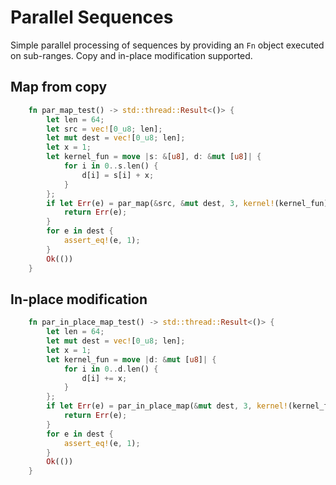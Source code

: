 # Parallel Sequences

Simple parallel processing of sequences by providing an `Fn` object executed on sub-ranges.
Copy and in-place modification supported.

## Map from copy
```rust
    fn par_map_test() -> std::thread::Result<()> {
        let len = 64;
        let src = vec![0_u8; len];
        let mut dest = vec![0_u8; len];
        let x = 1;
        let kernel_fun = move |s: &[u8], d: &mut [u8]| {
            for i in 0..s.len() {
                d[i] = s[i] + x;
            }
        };
        if let Err(e) = par_map(&src, &mut dest, 3, kernel!(kernel_fun)) {
            return Err(e);
        }
        for e in dest {
            assert_eq!(e, 1);
        }
        Ok(())
    }
```


## In-place modification
```rust
    fn par_in_place_map_test() -> std::thread::Result<()> {
        let len = 64;
        let mut dest = vec![0_u8; len];
        let x = 1;
        let kernel_fun = move |d: &mut [u8]| {
            for i in 0..d.len() {
                d[i] += x;
            }
        };
        if let Err(e) = par_in_place_map(&mut dest, 3, kernel!(kernel_fun)) {
            return Err(e);
        }
        for e in dest {
            assert_eq!(e, 1);
        }
        Ok(())
    }
```
